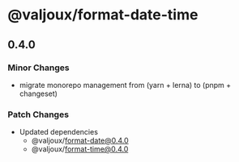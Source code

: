 # @valjoux/format-date-time

## 0.4.0

### Minor Changes

- migrate monorepo management from (yarn + lerna) to (pnpm + changeset)

### Patch Changes

- Updated dependencies
  - @valjoux/format-date@0.4.0
  - @valjoux/format-time@0.4.0
